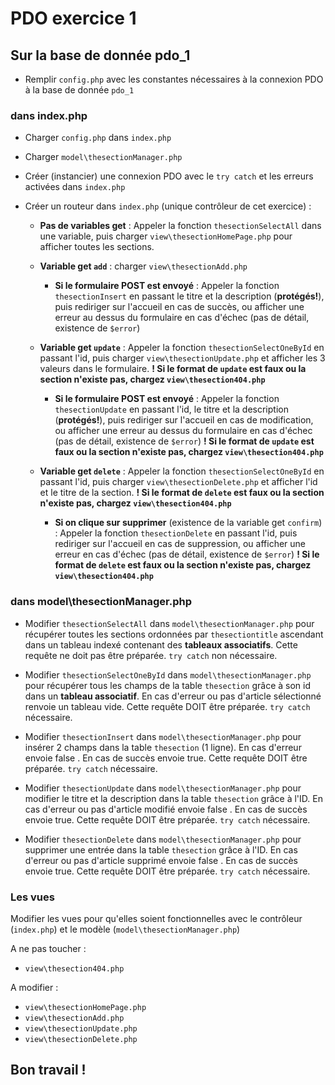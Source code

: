 # PDO exercice 1

## Sur la base de donnée pdo_1

- Remplir `config.php` avec les constantes nécessaires à la connexion PDO à la base de donnée `pdo_1`

### dans index.php

- Charger `config.php` dans `index.php`
- Charger `model\thesectionManager.php`
- Créer (instancier) une connexion PDO avec le `try catch` et les erreurs activées dans `index.php`

- Créer un routeur dans `index.php` (unique contrôleur de cet exercice) :

  - **Pas de variables get** : Appeler la fonction `thesectionSelectAll` dans une variable, puis charger `view\thesectionHomePage.php` pour afficher toutes les sections.

  - **Variable get `add`** : charger `view\thesectionAdd.php`

    - **Si le formulaire POST est envoyé** : Appeler la fonction `thesectionInsert` en passant le titre et la description (**protégés!**), puis rediriger sur l'accueil en cas de succès, ou afficher une erreur au dessus du formulaire en cas d'échec (pas de détail, existence de `$error`)

  - **Variable get `update`** : Appeler la fonction `thesectionSelectOneById` en passant l'id, puis charger `view\thesectionUpdate.php` et afficher les 3 valeurs dans le formulaire. **! Si le format de `update` est faux ou la section n'existe pas, chargez `view\thesection404.php`**

    - **Si le formulaire POST est envoyé** : Appeler la fonction `thesectionUpdate` en passant l'id, le titre et la description (**protégés!**), puis rediriger sur l'accueil en cas de modification, ou afficher une erreur au dessus du formulaire en cas d'échec (pas de détail, existence de `$error`) **! Si le format de `update` est faux ou la section n'existe pas, chargez `view\thesection404.php`**

  - **Variable get `delete`** : Appeler la fonction `thesectionSelectOneById` en passant l'id, puis charger `view\thesectionDelete.php` et afficher l'id et le titre de la section. **! Si le format de `delete` est faux ou la section n'existe pas, chargez `view\thesection404.php`**
    - **Si on clique sur supprimer** (existence de la variable get `confirm`) : Appeler la fonction `thesectionDelete` en passant l'id, puis rediriger sur l'accueil en cas de suppression, ou afficher une erreur en cas d'échec (pas de détail, existence de `$error`) **! Si le format de `delete` est faux ou la section n'existe pas, chargez `view\thesection404.php`**

### dans model\thesectionManager.php

- Modifier `thesectionSelectAll` dans `model\thesectionManager.php` pour récupérer toutes les sections ordonnées par `thesectiontitle` ascendant dans un tableau indexé contenant des **tableaux associatifs**. Cette requête ne doit pas être préparée. `try catch` non nécessaire.

- Modifier `thesectionSelectOneById` dans `model\thesectionManager.php` pour récupérer tous les champs de la table `thesection` grâce à son id dans un **tableau associatif**. En cas d'erreur ou pas d'article sélectionné renvoie un tableau vide. Cette requête DOIT être préparée. `try catch` nécessaire.

- Modifier `thesectionInsert` dans `model\thesectionManager.php` pour insérer 2 champs dans la table `thesection` (1 ligne). En cas d'erreur envoie false . En cas de succès envoie true. Cette requête DOIT être préparée. `try catch` nécessaire.

- Modifier `thesectionUpdate` dans `model\thesectionManager.php` pour modifier le titre et la description dans la table `thesection` grâce à l'ID. En cas d'erreur ou pas d'article modifié envoie false . En cas de succès envoie true. Cette requête DOIT être préparée. `try catch` nécessaire.

- Modifier `thesectionDelete` dans `model\thesectionManager.php` pour supprimer une entrée dans la table `thesection` grâce à l'ID. En cas d'erreur ou pas d'article supprimé envoie false . En cas de succès envoie true. Cette requête DOIT être préparée. `try catch` nécessaire.

### Les vues

Modifier les vues pour qu'elles soient fonctionnelles avec le contrôleur (`index.php`) et le modèle (`model\thesectionManager.php`)

A ne pas toucher :

- `view\thesection404.php`

A modifier :

- `view\thesectionHomePage.php`
- `view\thesectionAdd.php`
- `view\thesectionUpdate.php`
- `view\thesectionDelete.php`

## Bon travail !
